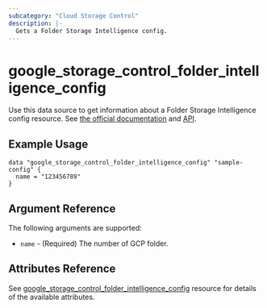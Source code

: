 ```yaml
---
subcategory: "Cloud Storage Control"
description: |-
  Gets a Folder Storage Intelligence config.
---
```


# google_storage_control_folder_intelligence_config

Use this data source to get information about a Folder Storage Intelligence config resource.
See [the official documentation](https://cloud.google.com/storage/docs/storage-intelligence/overview#resource)
and
[API](https://cloud.google.com/storage/docs/json_api/v1/intelligenceConfig).


## Example Usage

```hcl
data "google_storage_control_folder_intelligence_config" "sample-config" {
  name = "123456789"
}
```

## Argument Reference

The following arguments are supported:

* `name` - (Required) The number of GCP folder.


## Attributes Reference

See [google_storage_control_folder_intelligence_config](https://registry.terraform.io/providers/hashicorp/google/latest/docs/resources/storage_control_folder_intelligence_config#argument-reference) resource for details of the available attributes.
